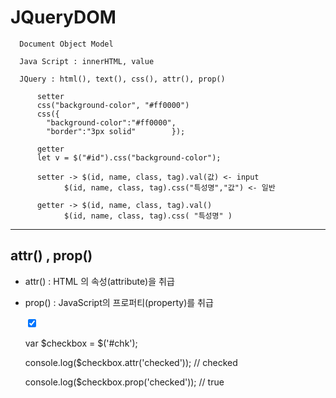 JQueryDOM 
==============================================
      
      Document Object Model

      Java Script : innerHTML, value

      JQuery : html(), text(), css(), attr(), prop()

          setter 
          css("background-color", "#ff0000")
          css({	
            "background-color":"#ff0000",
            "border":"3px solid"		});

          getter
          let v = $("#id").css("background-color");

          setter -> $(id, name, class, tag).val(값) <- input
                $(id, name, class, tag).css("특성명","값") <- 일반

          getter -> $(id, name, class, tag).val()
                $(id, name, class, tag).css( "특성명" )
  
  ------------------------------------
  attr() , prop()
  ------------------------------------
  *  attr() : HTML 의 속성(attribute)을 취급
  *  prop() : JavaScript의 프로퍼티(property)를 취급 


      <input type="checkbox" name="" id="chk" checked="checked">

      var $checkbox = $('#chk'); 

      console.log($checkbox.attr('checked')); // checked 

      console.log($checkbox.prop('checked')); // true



  
